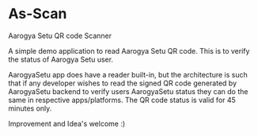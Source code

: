 # As-Scan
Aarogya Setu QR code Scanner

A simple demo application to read Aarogya Setu QR code. This is to verify the status of Aarogya Setu user.

AarogyaSetu app does have a reader built-in, but the architecture is such that if any developer wishes to read the signed QR code generated by AarogyaSetu backend to verify users AarogyaSetu status they can do the same in respective apps/platforms. The QR code status is valid for 45 minutes only.

Improvement and Idea's welcome :)
